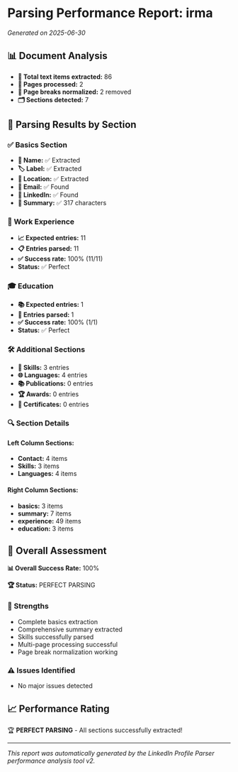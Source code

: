 # Parsing Performance Report: irma

*Generated on 2025-06-30*

## 📊 Document Analysis
- **📄 Total text items extracted:** 86
- **📑 Pages processed:** 2
- **🔄 Page breaks normalized:** 2 removed
- **🗂️ Sections detected:** 7

## 🎯 Parsing Results by Section

### ✅ Basics Section
- **👤 Name:** ✅ Extracted
- **🏷️ Label:** ✅ Extracted
- **📍 Location:** ✅ Extracted
- **📧 Email:** ✅ Found
- **🔗 LinkedIn:** ✅ Found
- **📝 Summary:** ✅ 317 characters

### 💼 Work Experience
- **📈 Expected entries:** 11
- **📋 Entries parsed:** 11
- **✅ Success rate:** 100% (11/11)
- **Status:** ✅ Perfect

### 🎓 Education
- **📚 Expected entries:** 1
- **🏫 Entries parsed:** 1
- **✅ Success rate:** 100% (1/1)
- **Status:** ✅ Perfect

### 🛠️ Additional Sections
- **🔧 Skills:** 3 entries
- **🌐 Languages:** 4 entries
- **📚 Publications:** 0 entries
- **🏆 Awards:** 0 entries
- **📜 Certificates:** 0 entries

### 🔍 Section Details
#### Left Column Sections:
- **Contact:** 4 items
- **Skills:** 3 items
- **Languages:** 4 items

#### Right Column Sections:
- **basics:** 3 items
- **summary:** 7 items
- **experience:** 49 items
- **education:** 3 items

## 🎯 Overall Assessment

**📊 Overall Success Rate:** 100%

**🏆 Status:** PERFECT PARSING

### 💪 Strengths
- Complete basics extraction
- Comprehensive summary extracted
- Skills successfully parsed
- Multi-page processing successful
- Page break normalization working

### ⚠️ Issues Identified
- No major issues detected

## 📈 Performance Rating

🏆 **PERFECT PARSING** - All sections successfully extracted!

---
*This report was automatically generated by the LinkedIn Profile Parser performance analysis tool v2.*
